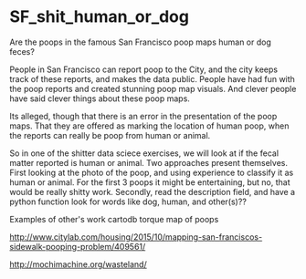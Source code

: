 # SF_shit_human_or_dog
Are the poops in the famous San Francisco poop maps human or dog feces?

People in San Francisco can report poop to the City, and the city keeps track of these reports, and makes the data public.   People have had fun with the poop reports and created stunning poop map visuals.   And clever people have said clever things about these poop maps.

Its alleged, though that there is an error in the presentation of the poop maps.   That they are offered as marking the location of human poop, when the reports can really be poop from human or animal.

So in one of the shitter data sciece exercises, we will look at if the fecal matter reported is human or animal.  Two approaches present themselves.  First looking at the photo of the poop, and using experience to classify it as human or animal.   For the first 3 poops it might be entertaining, but no, that would be really shitty work.  Secondly, read the description field, and have a python function look for words like dog, human,  and other(s)??

Examples of other's work
cartodb torque map of poops

http://www.citylab.com/housing/2015/10/mapping-san-franciscos-sidewalk-pooping-problem/409561/

http://mochimachine.org/wasteland/


